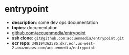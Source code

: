 # entrypoint

- **description**: some dev ops documentation
- **topics**: documentation
- [github.com/accuenmedia/entrypoint](https://github.com/accuenmedia/entrypoint)
- **ssh clone**: `git@github.com:accuenmedia/entrypoint.git`
- **ecr repo**: `348194362585.dkr.ecr.us-west-2.amazonaws.com/accuenmedia/entrypoint`